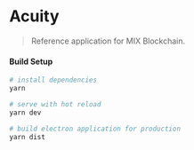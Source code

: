 # Acuity

> Reference application for MIX Blockchain.

#### Build Setup

``` bash
# install dependencies
yarn

# serve with hot reload
yarn dev

# build electron application for production
yarn dist
```
